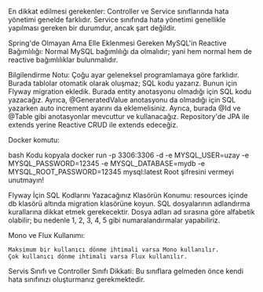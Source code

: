 En dikkat edilmesi gerekenler: Controller ve Service sınıflarında hata yönetimi genelde farklıdır. Service sınıfında hata yönetimi genellikle yapılması gereken bir durumdur, ancak şart değildir.

Spring'de Olmayan Ama Elle Eklenmesi Gereken MySQL'in Reactive Bağımlılığı: Normal MySQL bağımlılığı da olmalıdır; yani hem normal hem de reactive bağımlılıklar bulunmalıdır.

Bilgilendirme Notu: Çoğu ayar geleneksel programlamaya göre farklıdır. Burada tablolar otomatik olarak oluşmaz; SQL kodu yazarız. Bunun için Flyway migration ekledik. Burada entity anotasyonu olmadığı için SQL kodu yazacağız. Ayrıca, @GeneratedValue anotasyonu da olmadığı için SQL yazarken auto increment ayarını da eklemelisiniz. Ayrıca, burada @Id ve @Table gibi anotasyonlar mevcuttur ve kullanacağız. Repository'de JPA ile extends yerine Reactive CRUD ile extends edeceğiz.

Docker komutu:

bash
Kodu kopyala
    docker run -p 3306:3306 -d -e MYSQL_USER=uzay -e MYSQL_PASSWORD=12345 -e MYSQL_DATABASE=mydb -e MYSQL_ROOT_PASSWORD=12345 mysql:latest
Root şifresini vermeyi unutmayın!

Flyway İçin SQL Kodlarını Yazacağınız Klasörün Konumu: resources içinde db klasörü altında migration klasörüne koyun. SQL dosyalarının adlandırma kurallarına dikkat etmek gerekecektir. Dosya adları ad sırasına göre alfabetik olabilir; bu nedenle 1, 2, 3, 4, 5 gibi numaralandırmalar yapabiliriz.

Mono ve Flux Kullanımı:

    Maksimum bir kullanıcı dönme ihtimali varsa Mono kullanılır.
    Çok kullanıcı dönme ihtimali varsa Flux kullanılır.
Servis Sınıfı ve Controller Sınıfı Dikkati: Bu sınıflara gelmeden önce kendi hata sınıfınızı oluşturmanız gerekmektedir.
